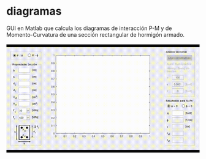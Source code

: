 # diagramas
GUI en Matlab que calcula los diagramas de interacción P-M y de Momento-Curvatura de una sección rectangular de hormigón armado.
<br><br>
![](imagen.gif)
